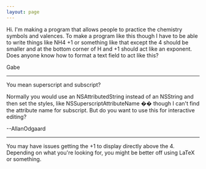 ```yaml
---
layout: page
---
```


Hi.  I'm making a program that allows people to practice the chemistry symbols and valences.  To make a program like this though I have to be able to write things like NH4 +1 or something like that except the 4 should be smaller and at the bottom corner of H and +1 should act like an exponent.  Does anyone know how to format a text field to act like this?

Gabe

----

You mean superscript and subscript?

Normally you would use an NSAttributedString instead of an NSString and then set the styles, like     NSSuperscriptAttributeName �� though I can't find the attribute name for subscript. But do you want to use this for interactive editing?

--AllanOdgaard

----

You may have issues getting the +1 to display directly above the 4. Depending on what you're looking for, you might be better off using LaTeX or something.
